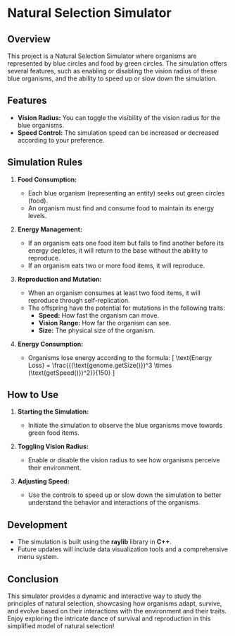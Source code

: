 # Natural Selection Simulator

## Overview

This project is a Natural Selection Simulator where organisms are represented by blue circles and food by green circles. The simulation offers several features, such as enabling or disabling the vision radius of these blue organisms, and the ability to speed up or slow down the simulation.

## Features

- **Vision Radius:** You can toggle the visibility of the vision radius for the blue organisms.
- **Speed Control:** The simulation speed can be increased or decreased according to your preference.

## Simulation Rules

1. **Food Consumption:** 
    - Each blue organism (representing an entity) seeks out green circles (food).
    - An organism must find and consume food to maintain its energy levels.

2. **Energy Management:**
    - If an organism eats one food item but fails to find another before its energy depletes, it will return to the base without the ability to reproduce.
    - If an organism eats two or more food items, it will reproduce.

3. **Reproduction and Mutation:**
    - When an organism consumes at least two food items, it will reproduce through self-replication.
    - The offspring have the potential for mutations in the following traits:
        - **Speed:** How fast the organism can move.
        - **Vision Range:** How far the organism can see.
        - **Size:** The physical size of the organism.

4. **Energy Consumption:**
    - Organisms lose energy according to the formula:
     \[ \text{Energy Loss} = \frac{{(\text{genome.getSize()})^3 \times (\text{getSpeed()})^2}}{150} \]


## How to Use

1. **Starting the Simulation:**
    - Initiate the simulation to observe the blue organisms move towards green food items.
  
2. **Toggling Vision Radius:**
    - Enable or disable the vision radius to see how organisms perceive their environment.
  
3. **Adjusting Speed:**
    - Use the controls to speed up or slow down the simulation to better understand the behavior and interactions of the organisms.

## Development

- The simulation is built using the **raylib** library in **C++**.
- Future updates will include data visualization tools and a comprehensive menu system.

## Conclusion

This simulator provides a dynamic and interactive way to study the principles of natural selection, showcasing how organisms adapt, survive, and evolve based on their interactions with the environment and their traits. Enjoy exploring the intricate dance of survival and reproduction in this simplified model of natural selection!
